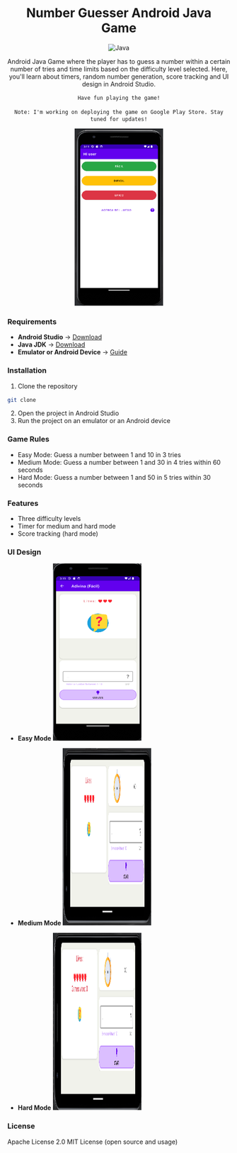 <a id="readme-top"></a>

<h1 align="center">Number Guesser Android Java Game</h1>

<div align="center">

![Java](https://img.shields.io/badge/Java-007396?style=for-the-badge&logo=java&logoColor=white)

</div>

<div align="center"> 
    Android Java Game where the player has to guess a number within a certain number of tries and time limits based on the difficulty level selected.
    Here, you'll learn about timers, random number generation, score tracking and UI design in Android Studio.

    Have fun playing the game!

    Note: I'm working on deploying the game on Google Play Store. Stay tuned for updates!

<img src="/img/menu.png" alt="Game Menu Screenshot" width="200" height="400" /> 
</div>

### Requirements

- **Android Studio** -> [Download](https://developer.android.com/studio)
- **Java JDK** -> [Download](https://www.oracle.com/java/technologies/javase-jdk11-downloads.html)
- **Emulator or Android Device** -> [Guide](https://developer.android.com/studio/run/emulator)

### Installation

1. Clone the repository

```bash
git clone
```

2. Open the project in Android Studio
3. Run the project on an emulator or an Android device

### Game Rules

- Easy Mode: Guess a number between 1 and 10 in 3 tries
- Medium Mode: Guess a number between 1 and 30 in 4 tries within 60 seconds
- Hard Mode: Guess a number between 1 and 50 in 5 tries within 30 seconds

### Features

- Three difficulty levels
- Timer for medium and hard mode
- Score tracking (hard mode)

### UI Design

- **Easy Mode**
  <img src="/img/easy.png" alt="Easy Mode Screenshot" width="200" height="400" />

- **Medium Mode**
  <img src="/img/medium.png" alt="Medium Mode Screenshot" width="200" height="400" />

- **Hard Mode**
  <img src="/img/hard.png" alt="Hard Mode Screenshot" width="200" height="400" />

### License

Apache License 2.0 MIT License (open source and usage)
